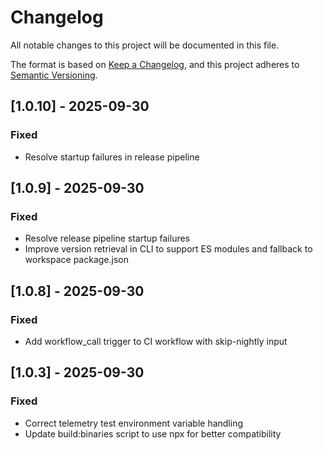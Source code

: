 # Changelog

All notable changes to this project will be documented in this file.

The format is based on [Keep a Changelog](https://keepachangelog.com/en/1.0.0/),
and this project adheres to [Semantic Versioning](https://semver.org/spec/v2.0.0.html).

## [1.0.10] - 2025-09-30

### Fixed

- Resolve startup failures in release pipeline

## [1.0.9] - 2025-09-30

### Fixed

- Resolve release pipeline startup failures
- Improve version retrieval in CLI to support ES modules and fallback to workspace package.json

## [1.0.8] - 2025-09-30

### Fixed

- Add workflow_call trigger to CI workflow with skip-nightly input

## [1.0.3] - 2025-09-30

### Fixed

- Correct telemetry test environment variable handling
- Update build:binaries script to use npx for better compatibility
